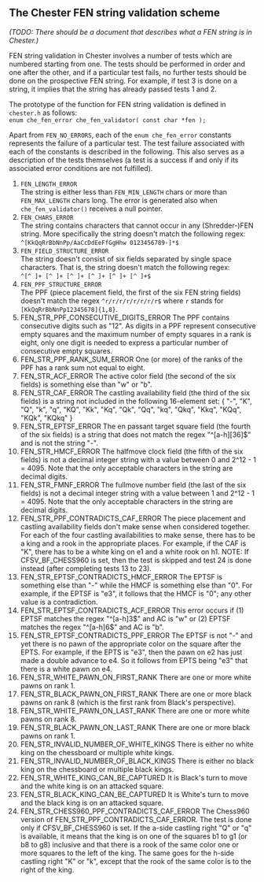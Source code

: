 ## The Chester FEN string validation scheme

*(TODO: There should be a document that describes what a FEN string is in Chester.)*

FEN string validation in Chester involves a number of tests which are numbered starting from one. The tests should be performed in order and one after the other, and if a particular test fails, no further tests should be done on the prospective FEN string. For example, if test 3 is done on a string, it implies that the string has already passed tests 1 and 2.

The prototype of the function for FEN string validation is defined in `chester.h` as follows:  
`enum che_fen_error che_fen_validator( const char *fen );`

Apart from `FEN_NO_ERRORS`, each of the `enum che_fen_error` constants represents the failure of a particular test. The test failure associated with each of the constants is described in the following. This also serves as a description of the tests themselves (a test is a success if and only if its associated error conditions are not fulfilled).

1.  `FEN_LENGTH_ERROR`  
    The string is either less than `FEN_MIN_LENGTH` chars or more than
    `FEN_MAX_LENGTH` chars long. The error is generated also when
    `che_fen_validator()` receives a null pointer.
2.  `FEN_CHARS_ERROR`  
    The string contains characters that cannot occur in any (Shredder-)FEN string.
    More specifically the string doesn't match the following regex:  
    `^[KkQqRrBbNnPp/AaCcDdEeFfGgHhw 0123456789-]*$`
3.  `FEN_FIELD_STRUCTURE_ERROR`  
    The string doesn't consist of six fields separated by single space
    characters. That is, the string doesn't match the following regex:  
    `^[^ ]+ [^ ]+ [^ ]+ [^ ]+ [^ ]+ [^ ]+$`
4.  `FEN_PPF_STRUCTURE_ERROR`  
    The PPF (piece placement field, the first of the six FEN string fields)
    doesn't match the regex `^r/r/r/r/r/r/r/r$` where `r` stands for
    `[KkQqRrBbNnPp12345678]{1,8}`.
5.	FEN_STR_PPF_CONSECUTIVE_DIGITS_ERROR
	The PPF contains consecutive digits such as "12". As digits in a PPF
	represent consecutive empty squares and the maximum number of empty
	squares in a rank is eight, only one digit is needed to express a
	particular number of consecutive empty squares.
6.	FEN_STR_PPF_RANK_SUM_ERROR
	One (or more) of the ranks of the PPF has a rank sum not equal to eight.
7.	FEN_STR_ACF_ERROR
	The active color field (the second of the six fields) is something
	else than "w" or "b".
8.	FEN_STR_CAF_ERROR
	The castling availability field (the third of the six fields) is
	a string not included in the following 16-element set:
	{ "-", "K", "Q", "k", "q", "KQ", "Kk", "Kq", "Qk", "Qq", "kq",
	"Qkq", "Kkq", "KQq", "KQk", "KQkq" }
9.	FEN_STR_EPTSF_ERROR
	The en passant target square field (the fourth of the six fields) is
	a string that does not match the regex "^[a-h][36]$" and is not the
	string "-".
10.	FEN_STR_HMCF_ERROR
	The halfmove clock field (the fifth of the six fields) is not a
	decimal integer string with a value between 0 and 2^12 - 1 = 4095.
	Note that the only acceptable characters in the string are
	decimal digits.
11.	FEN_STR_FMNF_ERROR
	The fullmove number field (the last of the six fields) is not a
	decimal integer string with a value between 1 and 2^12 - 1 = 4095.
	Note that the only acceptable characters in the string are
	decimal digits.
12.	FEN_STR_PPF_CONTRADICTS_CAF_ERROR
	The piece placement and castling availability fields don't make
	sense when considered together. For each of the four castling
	availabilities to make sense, there has to be a king and a rook
	in the appropriate places. For example, if the CAF is "K", there
	has to be a white king on e1 and a white rook on h1. NOTE: If
	CFSV_BF_CHESS960 is set, then the test is skipped and test 24 is
	done instead (after completing tests 13 to 23).
13.	FEN_STR_EPTSF_CONTRADICTS_HMCF_ERROR
	The EPTSF is something else than "-" while the HMCF is something
	else than "0". For example, if the EPTSF is "e3", it follows that
	the HMCF is "0"; any other value is a contradiction.
14.	FEN_STR_EPTSF_CONTRADICTS_ACF_ERROR
	This error occurs if (1) EPTSF matches the regex "^[a-h]3$" and
	AC is "w" or (2) EPTSF matches the regex "^[a-h]6$" and AC is "b".
15.	FEN_STR_EPTSF_CONTRADICTS_PPF_ERROR
	The EPTSF is not "-" and yet there is no pawn of the appropriate
	color on the square after the EPTS. For example, if the EPTS is "e3",
	then the pawn on e2 has just made a double advance to e4. So it
	follows from EPTS being "e3" that there is a white pawn on e4.
16.	FEN_STR_WHITE_PAWN_ON_FIRST_RANK
	There are one or more white pawns on rank 1.
17.	FEN_STR_BLACK_PAWN_ON_FIRST_RANK
	There are one or more black pawns on rank 8 (which is the first rank
	from Black's perspective).
18.	FEN_STR_WHITE_PAWN_ON_LAST_RANK
	There are one or more white pawns on rank 8.
19.	FEN_STR_BLACK_PAWN_ON_LAST_RANK
	There are one or more black pawns on rank 1.
20.	FEN_STR_INVALID_NUMBER_OF_WHITE_KINGS
	There is either no white king on the chessboard or multiple white kings.
21.	FEN_STR_INVALID_NUMBER_OF_BLACK_KINGS
	There is either no black king on the chessboard or multiple black kings.
22.	FEN_STR_WHITE_KING_CAN_BE_CAPTURED
	It is Black's turn to move and the white king is on an attacked square.
23.	FEN_STR_BLACK_KING_CAN_BE_CAPTURED
	It is White's turn to move and the black king is on an attacked square.
24.	FEN_STR_CHESS960_PPF_CONTRADICTS_CAF_ERROR
    The Chess960 version of FEN_STR_PPF_CONTRADICTS_CAF_ERROR. The test is done
	only if CFSV_BF_CHESS960 is set. If the a-side castling right "Q" or "q"
	is available, it means that the king is on one of the squares b1 to g1
	(or b8 to g8) inclusive and that there is a rook of the same color one or
	more squares to the left of the king. The same goes for the h-side castling
	right "K" or "k", except that the rook of the same color is to the right of
	the king.
